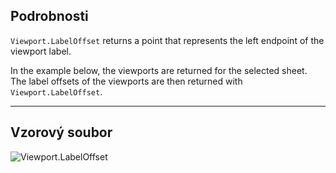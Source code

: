 ## Podrobnosti
`Viewport.LabelOffset` returns a point that represents the left endpoint of the viewport label.

In the example below, the viewports are returned for the selected sheet. The label offsets of the viewports are then returned with `Viewport.LabelOffset`.
___
## Vzorový soubor

![Viewport.LabelOffset](./Revit.Elements.Viewport.LabelOffset_img.jpg)
